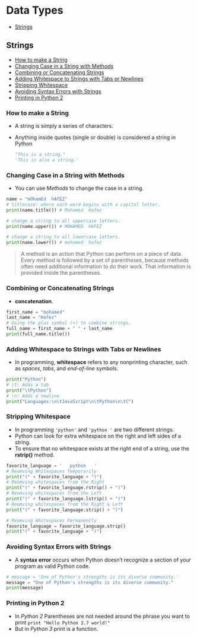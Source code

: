 # Data Types

- [Strings](#strings)

## Strings

- [How to make a String](#how-to-make-a-string)
- [Changing Case in a String with Methods](#changing-case-in-a-string-with-methods)
- [Combining or Concatenating Strings](#combining-or-concatenating-strings)
- [Adding Whitespace to Strings with Tabs or Newlines](#adding-whitespace-to-strings-with-tabs-or-newlines)
- [Stripping Whitespace](#stripping-whitespace)
- [Avoiding Syntax Errors with Strings](#avoiding-syntax-errors-with-strings)
- [Printing in Python 2](#printing-in-python-2)


### How to make a String

- A string is simply a series of characters.
- Anything inside quotes (single or double) is considered a string in Python

  ```py
  "This is a string."
  'This is also a string.'
  ```

### Changing Case in a String with Methods

- You can use *Methods* to change the case in a string.

```py
name = "mOhamEd  hAfEZ"
# titlecase: where each word begins with a capital letter.
print(name.title()) # Mohamed  Hafez

# change a string to all uppercase letters.
print(name.upper()) # MOHAMED  HAFEZ

# change a string to all lowercase letters.
print(name.lower()) # mohamed  hafez
```

> A method is an action that Python can perform on a piece of data.
> Every method is followed by a set of parentheses, because methods often need additional information to do their work. That information is provided inside the parentheses.

### Combining or Concatenating Strings

- **concatenation**.

```py
first_name = "mohamed"
last_name = "Hafez"
# Using the plus symbol (+) to combine strings.
full_name = first_name + " " + last_name
print(full_name.title())
```

### Adding Whitespace to Strings with Tabs or Newlines

- In programming, **whitespace** refers to any nonprinting character, such as *spaces*, *tabs*, and *end-of-line* symbols.

```py
print("Python")
# \t: Adds a tab
print("\tPython")
# \n: Adds a newline
print("Languages:\n\tJavaScript\n\tPython\n\tC")
```

### Stripping Whitespace

- In programming ```'python'``` and ```'python '``` are two different strings.
- Python can look for extra whitespace on the right and left sides of a string.
- To ensure that no whitespace exists at the right end of a string, use
the **rstrip()** method.

```py
favorite_language = '   python   '
# Reomving Whitespaces Temporarily
print("(" + favorite_language + ")")
# Reomving whitespaces from the Right
print("(" + favorite_language.rstrip() + ")")
# Reomving whitespaces from the Left
print("(" + favorite_language.lstrip() + ")")
# Reomving whitespaces from the Right & Left
print("(" + favorite_language.strip() + ")")

# Reomving Whitespaces Permanently
favorite_language = favorite_language.strip()
print("(" + favorite_language + ")")
```

### Avoiding Syntax Errors with Strings

- A **syntax error** occurs when Python doesn’t recognize a section of your program as valid Python code.

```py
# message = 'One of Python's strengths is its diverse community.' 
message = "One of Python's strengths is its diverse community."
print(message)

```

### Printing in Python 2

- In *Python 2* Parentheses are not needed around the phrase you want to print
  ```print "Hello Python 2.7 world!"```
- But in *Python 3* print is a function.
